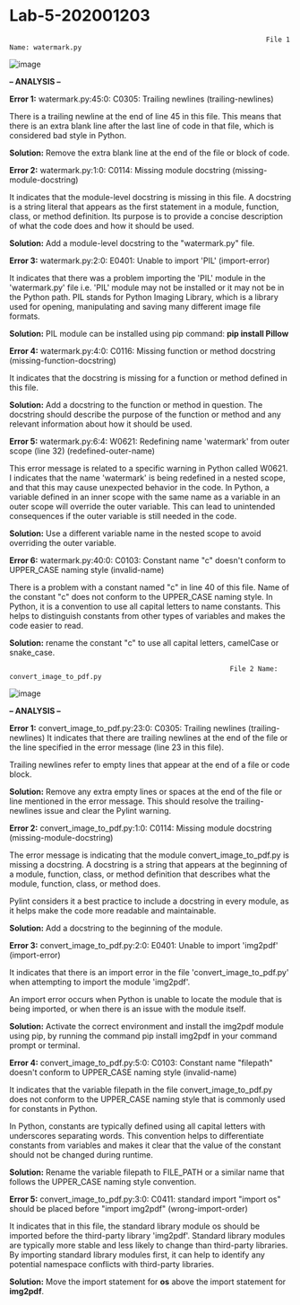 # Lab-5-202001203

                                                                    File 1 Name: watermark.py

![image](https://user-images.githubusercontent.com/75676773/225587792-7a9a7200-f8d1-436c-bb8b-fb57cd11c18c.png)

**– ANALYSIS –**

**Error 1:** watermark.py:45:0: C0305: Trailing newlines (trailing-newlines)

There is a trailing newline at the end of line 45 in this file. This means that there is an extra blank line after the last line of code in that file, which is considered bad style in Python.

**Solution:** Remove the extra blank line at the end of the file or block of code.

**Error 2:** watermark.py:1:0: C0114: Missing module docstring (missing-module-docstring)

It indicates that the module-level docstring is missing in this file. A docstring is a string literal that appears as the first statement in a module, function, class, or method definition. Its purpose is to provide a concise description of what the code does and how it should be used.

**Solution:** Add a module-level docstring to the "watermark.py" file.

**Error 3:** watermark.py:2:0: E0401: Unable to import 'PIL' (import-error)

It indicates that there was a problem importing the 'PIL' module in the 'watermark.py' file i.e. 'PIL' module may not be installed or it may not be in the Python path. PIL stands for Python Imaging Library, which is a library used for opening, manipulating and saving many different image file formats.

**Solution:** PIL module can be installed using pip command: **pip install Pillow**

**Error 4:** watermark.py:4:0: C0116: Missing function or method docstring (missing-function-docstring)

It indicates that the docstring is missing for a function or method defined in this file.

**Solution:** Add a docstring to the function or method in question. The docstring should describe the purpose of the function or method and any relevant information about how it should be used.

**Error 5:** watermark.py:6:4: W0621: Redefining name 'watermark' from outer scope (line 32) (redefined-outer-name)

This error message is related to a specific warning in Python called W0621. I indicates that the name 'watermark' is being redefined in a nested scope, and that this may cause unexpected behavior in the code. In Python, a variable defined in an inner scope with the same name as a variable in an outer scope will override the outer variable. This can lead to unintended consequences if the outer variable is still needed in the code.

**Solution:** Use a different variable name in the nested scope to avoid overriding the outer variable. 

**Error 6:** watermark.py:40:0: C0103: Constant name "c" doesn't conform to UPPER_CASE naming style (invalid-name)

There is a problem with a constant named "c" in line 40 of this file. Name of the constant "c" does not conform to the UPPER_CASE naming style.
In Python, it is a convention to use all capital letters to name constants. This helps to distinguish constants from other types of variables and makes the code easier to read.

**Solution:** rename the constant "c" to use all capital letters, camelCase or snake_case.

                                                           File 2 Name: convert_image_to_pdf.py

![image](https://user-images.githubusercontent.com/75676773/225584154-481e9f4e-c765-42d2-875a-7bd9a9dd4ba8.png)

**– ANALYSIS –**

**Error 1:** convert_image_to_pdf.py:23:0: C0305: Trailing newlines (trailing-newlines)
It indicates that there are trailing newlines at the end of the file or the line specified in the error message (line 23 in this file).

Trailing newlines refer to empty lines that appear at the end of a file or code block.

**Solution:** Remove any extra empty lines or spaces at the end of the file or line mentioned in the error message. This should resolve the trailing-newlines issue and clear the Pylint warning.

**Error 2:** convert_image_to_pdf.py:1:0: C0114: Missing module docstring (missing-module-docstring)

The error message is indicating that the module convert_image_to_pdf.py is missing a docstring. A docstring is a string that appears at the beginning of a module, function, class, or method definition that describes what the module, function, class, or method does.

Pylint considers it a best practice to include a docstring in every module, as it helps make the code more readable and maintainable.

**Solution:** Add a docstring to the beginning of the module.

**Error 3:** convert_image_to_pdf.py:2:0: E0401: Unable to import 'img2pdf' (import-error)

It indicates that there is an import error in the file 'convert_image_to_pdf.py' when attempting to import the module 'img2pdf'.

An import error occurs when Python is unable to locate the module that is being imported, or when there is an issue with the module itself.

**Solution:** Activate the correct environment and install the img2pdf module using pip, by running the command pip install img2pdf in your command prompt or terminal.

**Error 4:** convert_image_to_pdf.py:5:0: C0103: Constant name "filepath" doesn't conform to UPPER_CASE naming style (invalid-name)

It indicates that the variable filepath in the file convert_image_to_pdf.py does not conform to the UPPER_CASE naming style that is commonly used for constants in Python. 

In Python, constants are typically defined using all capital letters with underscores separating words. This convention helps to differentiate constants from variables and makes it clear that the value of the constant should not be changed during runtime.

**Solution:** Rename the variable filepath to FILE_PATH or a similar name that follows the UPPER_CASE naming style convention.

**Error 5:** convert_image_to_pdf.py:3:0: C0411: standard import "import os" should be placed before "import img2pdf" (wrong-import-order)

It indicates that in this file, the standard library module os should be imported before the third-party library 'img2pdf'. Standard library modules are typically more stable and less likely to change than third-party libraries. By importing standard library modules first, it can help to identify any potential namespace conflicts with third-party libraries.

**Solution:** Move the import statement for **os** above the import statement for **img2pdf**.
